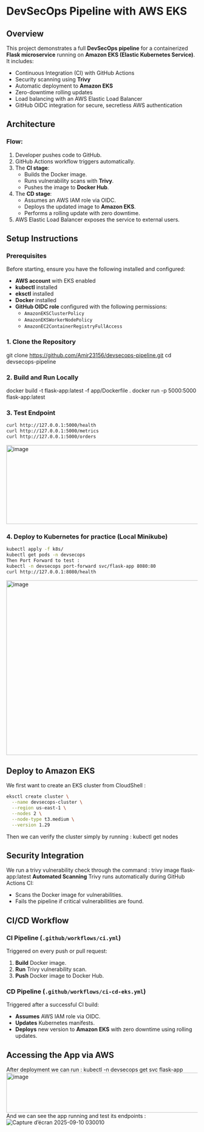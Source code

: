 # DevSecOps Pipeline with AWS EKS

## Overview
This project demonstrates a full **DevSecOps pipeline** for a containerized **Flask microservice** running on **Amazon EKS (Elastic Kubernetes Service)**.  
It includes:
- Continuous Integration (CI) with GitHub Actions
- Security scanning using **Trivy**
- Automatic deployment to **Amazon EKS**
- Zero-downtime rolling updates
- Load balancing with an AWS Elastic Load Balancer
- GitHub OIDC integration for secure, secretless AWS authentication



## Architecture

### Flow:
1. Developer pushes code to GitHub.
2. GitHub Actions workflow triggers automatically.
3. The **CI stage**:
   - Builds the Docker image.
   - Runs vulnerability scans with **Trivy**.
   - Pushes the image to **Docker Hub**.
4. The **CD stage**:
   - Assumes an AWS IAM role via OIDC.
   - Deploys the updated image to **Amazon EKS**.
   - Performs a rolling update with zero downtime.
5. AWS Elastic Load Balancer exposes the service to external users.



## Setup Instructions

### Prerequisites
Before starting, ensure you have the following installed and configured:

- **AWS account** with EKS enabled
- **kubectl** installed
- **eksctl** installed
- **Docker** installed
- **GitHub OIDC role** configured with the following permissions:
  - `AmazonEKSClusterPolicy`
  - `AmazonEKSWorkerNodePolicy`
  - `AmazonEC2ContainerRegistryFullAccess`

### 1. Clone the Repository
git clone https://github.com/Amir23156/devsecops-pipeline.git
cd devsecops-pipeline

### 2. Build and Run Locally
docker build -t flask-app:latest -f app/Dockerfile .
docker run -p 5000:5000 flask-app:latest

### 3. Test Endpoint
```bash
curl http://127.0.0.1:5000/health
curl http://127.0.0.1:5000/metrics
curl http://127.0.0.1:5000/orders
```
<img width="1072" height="208" alt="image" src="https://github.com/user-attachments/assets/a6fc94f3-17ee-4868-b1f5-015fb08d79ab" />

### 4. Deploy to Kubernetes for practice (Local Minikube)
```bash
kubectl apply -f k8s/
kubectl get pods -n devsecops
Then Port Forward to test :
kubectl -n devsecops port-forward svc/flask-app 8080:80
curl http://127.0.0.1:8080/health
```
<img width="951" height="460" alt="image" src="https://github.com/user-attachments/assets/b683259b-bbc1-4fbc-9edb-c441f027d217" />


## Deploy to Amazon EKS

We first want to create an EKS cluster from CloudShell :
```bash
eksctl create cluster \
  --name devsecops-cluster \
  --region us-east-1 \
  --nodes 2 \
  --node-type t3.medium \
  --version 1.29
```
Then we can verify the cluster simply by running : kubectl get nodes

## Security Integration

We run a trivy vulnerability check through the command : trivy image flask-app:latest
**Automated Scanning** Trivy runs automatically during GitHub Actions CI:
- Scans the Docker image for vulnerabilities.
- Fails the pipeline if critical vulnerabilities are found.

## CI/CD Workflow 
### CI Pipeline (`.github/workflows/ci.yml`)

Triggered on every push or pull request:

1. **Build** Docker image.
2. **Run** Trivy vulnerability scan.
3. **Push** Docker image to Docker Hub.



### CD Pipeline (`.github/workflows/ci-cd-eks.yml`)

Triggered after a successful CI build:

- **Assumes** AWS IAM role via OIDC.
- **Updates** Kubernetes manifests.
- **Deploys** new version to **Amazon EKS** with zero downtime using rolling updates.

## Accessing the App via AWS
After deployment we can run : kubectl -n devsecops get svc flask-app
<img width="1149" height="105" alt="image" src="https://github.com/user-attachments/assets/503f9296-0d81-41a1-a785-13bd5816619d" />
And we can see the app running and test its endpoints :
![Capture d’écran 2025-09-10 030010](https://github.com/user-attachments/assets/9079ea8f-d5dd-4f00-a767-495bf207cbf3)





